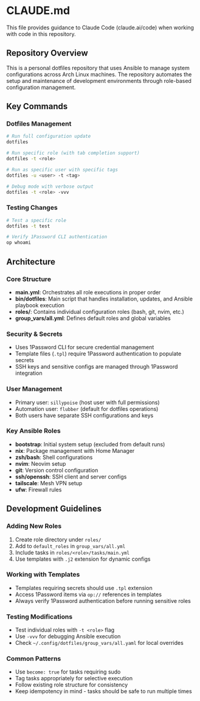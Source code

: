 # CLAUDE.md

This file provides guidance to Claude Code (claude.ai/code) when working with code in this repository.

## Repository Overview

This is a personal dotfiles repository that uses Ansible to manage system configurations across Arch Linux machines. The repository automates the setup and maintenance of development environments through role-based configuration management.

## Key Commands

### Dotfiles Management
```bash
# Run full configuration update
dotfiles

# Run specific role (with tab completion support)
dotfiles -t <role>

# Run as specific user with specific tags
dotfiles -u <user> -t <tag>

# Debug mode with verbose output
dotfiles -t <role> -vvv
```

### Testing Changes
```bash
# Test a specific role
dotfiles -t test

# Verify 1Password CLI authentication
op whoami
```

## Architecture

### Core Structure
- **main.yml**: Orchestrates all role executions in proper order
- **bin/dotfiles**: Main script that handles installation, updates, and Ansible playbook execution
- **roles/**: Contains individual configuration roles (bash, git, nvim, etc.)
- **group_vars/all.yml**: Defines default roles and global variables

### Security & Secrets
- Uses 1Password CLI for secure credential management
- Template files (`.tpl`) require 1Password authentication to populate secrets
- SSH keys and sensitive configs are managed through 1Password integration

### User Management
- Primary user: `sillypoise` (host user with full permissions)
- Automation user: `flubber` (default for dotfiles operations)
- Both users have separate SSH configurations and keys

### Key Ansible Roles
- **bootstrap**: Initial system setup (excluded from default runs)
- **nix**: Package management with Home Manager
- **zsh/bash**: Shell configurations
- **nvim**: Neovim setup
- **git**: Version control configuration
- **ssh/openssh**: SSH client and server configs
- **tailscale**: Mesh VPN setup
- **ufw**: Firewall rules

## Development Guidelines

### Adding New Roles
1. Create role directory under `roles/`
2. Add to `default_roles` in `group_vars/all.yml`
3. Include tasks in `roles/<role>/tasks/main.yml`
4. Use templates with `.j2` extension for dynamic configs

### Working with Templates
- Templates requiring secrets should use `.tpl` extension
- Access 1Password items via `op://` references in templates
- Always verify 1Password authentication before running sensitive roles

### Testing Modifications
- Test individual roles with `-t <role>` flag
- Use `-vvv` for debugging Ansible execution
- Check `~/.config/dotfiles/group_vars/all.yaml` for local overrides

### Common Patterns
- Use `become: true` for tasks requiring sudo
- Tag tasks appropriately for selective execution
- Follow existing role structure for consistency
- Keep idempotency in mind - tasks should be safe to run multiple times
